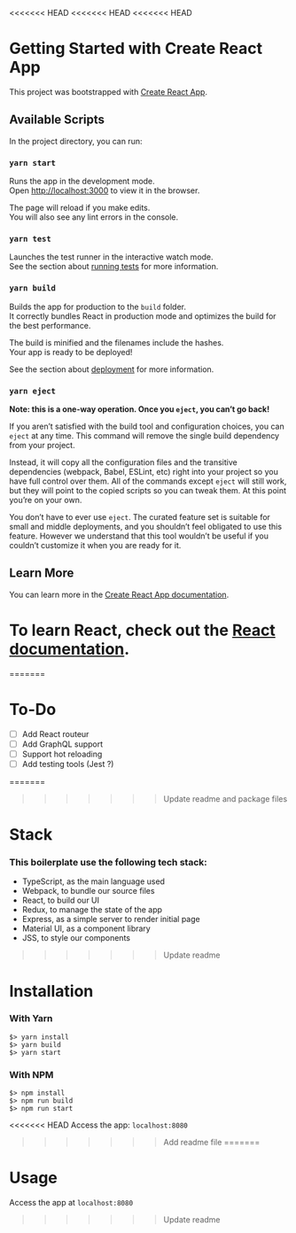 <<<<<<< HEAD
<<<<<<< HEAD
<<<<<<< HEAD
# Getting Started with Create React App

This project was bootstrapped with [Create React App](https://github.com/facebook/create-react-app).

## Available Scripts

In the project directory, you can run:

### `yarn start`

Runs the app in the development mode.\
Open [http://localhost:3000](http://localhost:3000) to view it in the browser.

The page will reload if you make edits.\
You will also see any lint errors in the console.

### `yarn test`

Launches the test runner in the interactive watch mode.\
See the section about [running tests](https://facebook.github.io/create-react-app/docs/running-tests) for more information.

### `yarn build`

Builds the app for production to the `build` folder.\
It correctly bundles React in production mode and optimizes the build for the best performance.

The build is minified and the filenames include the hashes.\
Your app is ready to be deployed!

See the section about [deployment](https://facebook.github.io/create-react-app/docs/deployment) for more information.

### `yarn eject`

**Note: this is a one-way operation. Once you `eject`, you can’t go back!**

If you aren’t satisfied with the build tool and configuration choices, you can `eject` at any time. This command will remove the single build dependency from your project.

Instead, it will copy all the configuration files and the transitive dependencies (webpack, Babel, ESLint, etc) right into your project so you have full control over them. All of the commands except `eject` will still work, but they will point to the copied scripts so you can tweak them. At this point you’re on your own.

You don’t have to ever use `eject`. The curated feature set is suitable for small and middle deployments, and you shouldn’t feel obligated to use this feature. However we understand that this tool wouldn’t be useful if you couldn’t customize it when you are ready for it.

## Learn More

You can learn more in the [Create React App documentation](https://facebook.github.io/create-react-app/docs/getting-started).

To learn React, check out the [React documentation](https://reactjs.org/).
=======
=======
# To-Do

- [ ] Add React routeur
- [ ] Add GraphQL support
- [ ] Support hot reloading
- [ ] Add testing tools (Jest ?)

=======
>>>>>>> Update readme and package files
# Stack

### This boilerplate use the following tech stack:

- TypeScript, as the main language used
- Webpack, to bundle our source files
- React, to build our UI
- Redux, to manage the state of the app
- Express, as a simple server to render initial page
- Material UI, as a component library
- JSS, to style our components

>>>>>>> Update readme
# Installation

### With Yarn

```
$> yarn install
$> yarn build
$> yarn start
```

### With NPM

```
$> npm install
$> npm run build
$> npm run start
```

<<<<<<< HEAD
Access the app: `localhost:8080`
>>>>>>> Add readme file
=======
# Usage

Access the app at `localhost:8080`
>>>>>>> Update readme
